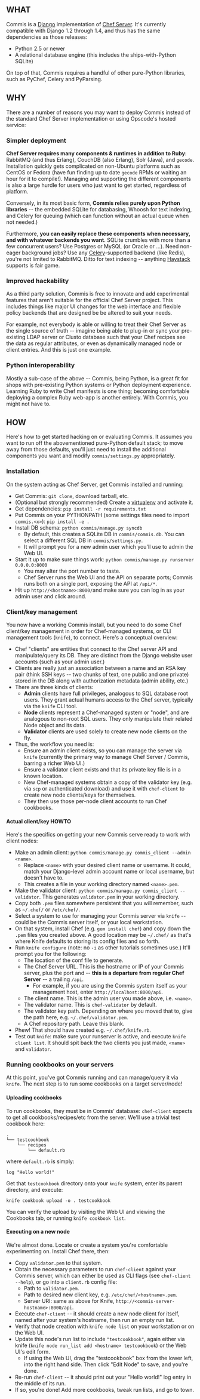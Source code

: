## WHAT

Commis is a [Django](http://djangoproject.com) implementation of [Chef
Server](http://wiki.opscode.com/display/chef/Chef+Server). It's currently
compatible with Django 1.2 through 1.4, and thus has the same dependencies as
those releases:

* Python 2.5 or newer
* A relational database engine (this includes the ships-with-Python SQLite)

On top of that, Commis requires a handful of other pure-Python libraries, such
as PyChef, Celery and PyParsing.


## WHY

There are a number of reasons you may want to deploy Commis instead of the
standard Chef Server implementation or using Opscode's hosted service:

### Simpler deployment

**Chef Server requires many components & runtimes in addition to Ruby**:
RabbitMQ (and thus Erlang), CouchDB (also Erlang), Solr (Java), and `gecode`.
Installation quickly gets complicated on non-Ubuntu platforms such as CentOS or
Fedora (have fun finding up to date `gecode` RPMs or waiting an hour for it to
compile!).  Managing and supporting the different components is also a large
hurdle for users who just want to get started, regardless of platform.

Conversely, in its most basic form, **Commis relies purely upon Python
libraries** -- the embedded SQLite for databasing, Whoosh for text indexing,
and Celery for queuing (which can function without an actual queue when not
needed.)

Furthermore, **you can easily replace these components when necessary, and with
whatever backends you want**.  SQLite crumbles with more than a few concurrent
users? Use Postgres or MySQL (or Oracle or ...). Need non-eager background
jobs? Use any [Celery](http://celeryproject.org/)-supported backend (like
Redis), you're not limited to RabbitMQ. Ditto for text indexing -- anything
[Haystack](http://haystacksearch.org/) supports is fair game.

### Improved hackability

As a third party solution, Commis is free to innovate and add experimental
features that aren't suitable for the official Chef Server project. This
includes things like major UI changes for the web interface and flexible policy
backends that are designed be be altered to suit your needs.

For example, not everybody is able or willing to treat their Chef Server as the
single source of truth -- imagine being able to plug-in or sync your
pre-existing LDAP server or Clusto database such that your Chef recipes see the
data as regular attributes, or even as dynamically managed node or client
entries. And this is just one example.

### Python interoperability

Mostly a sub-case of the above -- Commis, being Python, is a great fit for
shops with pre-existing Python systems or Python deployment experience.
Learning Ruby to write Chef manifests is one thing; becoming comfortable
deploying a complex Ruby web-app is another entirely. With Commis, you might
not have to.


## HOW

Here's how to get started hacking on or evaluating Commis. It assumes you want
to run off the abovementioned pure-Python default stack; to move away from
those defaults, you'll just need to install the additional components you want
and modify `commis/settings.py` appropriately.

### Installation

On the system acting as Chef Server, get Commis installed and running:

* Get Commis: `git clone`, download tarball, etc.
* (Optional but strongly recommended) Create a
  [virtualenv](http://www.virtualenv.org) and activate it.
* Get dependencies: `pip install -r requirements.txt`
* Put Commis on your PYTHONPATH (some settings files need to import
  `commis.<x>`): `pip install -e .`
* Install DB schema: `python commis/manage.py syncdb`
    * By default, this creates a SQLite DB in `commis/commis.db`. You can
    select a different SQL DB in `commis/settings.py`.
    * It will prompt you for a new admin user which you'll use to admin the Web
    UI.
* Start it up to make sure things work: `python commis/manage.py runserver
  0.0.0.0:8000`
    * You may alter the port number to taste.
    * Chef Server runs the Web UI and the API on separate ports; Commis runs
    both on a single port, exposing the API at `/api/*`.
* Hit up `http://<hostname>:8000/`and make sure you can log
  in as your admin user and click around.

### Client/key management

You now have a working Commis install, but you need to do some Chef client/key
management in order for Chef-managed systems, or CLI management tools
(`knife`), to connect. Here's a conceptual overview:

* Chef "clients" are entities that connect to the Chef server API and
  manipulate/query its DB. They are distinct from the Django website user
  accounts (such as your admin user.)
* Clients are really just an association between a name and an RSA key pair
  (think SSH keys -- two chunks of text, one public and one private) 
  stored in the DB along with authorization metadata (admin ability, etc.)
* There are three kinds of clients:
    * **Admin** clients have full privileges, analogous to SQL database root
    users. They grant actual humans access to the Chef server, typically via
    the `knife` CLI tool.
    * **Node** clients represent a Chef-managed system or "node", and are
    analogous to non-root SQL users. They only manipulate their related Node
    object and its data.
    * **Validator** clients are used solely to create new node clients on the
    fly.
* Thus, the workflow you need is:
    * Ensure an admin client exists, so you can manage the server via
    `knife` (currently the primary way to manage Chef Server / Commis, barring
    a richer Web UI.)
    * Ensure a validator client exists and that its private key file is in a
    known location.
    * New Chef-managed systems obtain a copy of the validator key (e.g. via
    `scp` or authenticated download) and use it with `chef-client` to create
    new node clients/keys for themselves.
    * They then use those per-node client accounts to run Chef cookbooks.

#### Actual client/key HOWTO

Here's the specifics on getting your new Commis serve ready to work with client
nodes:

* Make an admin client: `python commis/manage.py commis_client --admin
<name>`.
    * Replace `<name>` with your desired client name or username. It could,
    match your Django-level admin account name or local username, but doesn't
    have to.
    * This creates a file in your working directory named `<name>.pem`.
* Make the validator client: `python commis/manage.py commis_client
  --validator`. This generates `validator.pem` in your working directory.
* Copy both `.pem` files somewhere persistent that you will remember, such as
  `~/.chef/` or `/etc/chef/`.
* Select a system to use for managing your Commis server via `knife` -- could
  be the Commis server itself, or your local workstation.
* On that system, install Chef (e.g. `gem install chef`) and copy down the
  `.pem` files you created above. A good location may be `~/.chef/` as that's
  where Knife defaults to storing its config files and so forth.
* Run `knife configure` (note: no `-i` as other tutorials sometimes use.) It'll
  prompt you for the following:
  * The location of the conf file to generate.
  * The Chef Server URL. This is the hostname or IP of your Commis server, plus
  the port and -- **this is a departure from regular Chef Server** -- a
  trailing `/api`.
      * For example, if you are using the Commis system itself as your
      management host, enter `http://localhost:8000/api`.
  * The client name. This is the admin user you made above, i.e. `<name>`.
  * The validator name. This is `chef-validator` by default.
  * The validator key path. Depending on where you moved that to, give the path
  here, e.g. `~/.chef/validator.pem`.
  * A Chef repository path. Leave this blank.
* Phew! That should have created e.g. `~/.chef/knife.rb`.
* Test out `knife`: make sure your runserver is active, and execute `knife
  client list`. It should spit back the two clients you just made, `<name>` and
  `validator`.

### Running cookbooks on your servers

At this point, you've got Commis running and can manage/query it via `knife`.
The next step is to run some cookbooks on a target server/node!

#### Uploading cookbooks

To run cookbooks, they must be in Commis' database: `chef-client`
expects to get all cookbooks/recipes/etc from the server. We'll
use a trivial test cookbook here:

    .
    └── testcookbook
        └── recipes
            └── default.rb

where `default.rb` is simply:

    log "Hello world!"

Get that `testcookbook` directory onto your `knife` system, enter its parent directory, and execute:

    knife cookbook upload -o . testcookbook

You can verify the upload by visiting the Web UI and viewing the Cookbooks tab,
or running `knife cookbook list`.

#### Executing on a new node

We're almost done. Locate or create a system you're comfortable experimenting
on. Install Chef there, then:

* Copy `validator.pem` to that system.
* Obtain the necessary parameters to run `chef-client` against your Commis
  server, which can either be used as CLI flags (see `chef-client --help`), or
  go into a `client.rb` config file:
  * Path to `validator.pem`.
  * Path to desired new client key, e.g. `/etc/chef/<hostname>.pem`.
  * Server URI: same as above for Knife,
  `http://<commis-server-hostname>:8000/api`.
* Execute `chef-client` -- it should create a new node client for itself, named
  after your system's hostname, then run an empty run list.
* Verify that node creation with `knife node list` on your workstation or on
  the Web UI.
* Update this node's run list to include `"testcookbook"`, again either via
  knife (`knife node run_list add <hostname> testcookbook`) or the Web UI's
  edit form.
    * If using the Web UI, drag the "testcookbook" box from the lower left,
    into the right hand side. Then click "Edit Node" to save, and you're done.
* Re-run `chef-client` -- it should print out your "Hello world!" log entry in
  the middle of its run.
* If so, you're done! Add more cookbooks, tweak run lists, and go to town.
